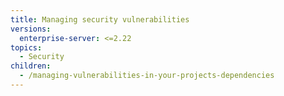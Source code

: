 ```yaml
---
title: Managing security vulnerabilities
versions:
  enterprise-server: <=2.22
topics:
  - Security
children:
  - /managing-vulnerabilities-in-your-projects-dependencies
---
```


<!--See /content/code-security/supply-chain-security for the current version of this article -->
